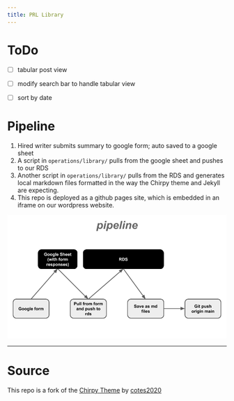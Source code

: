 ```yaml
---
title: PRL Library
---
```


# ToDo

- [ ] tabular post view
- [ ] modify search bar to handle tabular view
- [ ] sort by date



# Pipeline

1. Hired writer submits summary to google form; auto saved to a google sheet
2. A script in `operations/library/` pulls from the google sheet and pushes to our RDS
3. Another script in `operations/library/` pulls from the RDS and generates local markdown files formatted in the way the Chirpy theme and Jekyll are expecting.
4. This repo is deployed as a github pages site, which is embedded in an iframe on our wordpress website.

![visualization of pipeline](pipeline.png)

---

# Source

This repo is a fork of the [Chirpy Theme](https://img.shields.io/gem/v/jekyll-theme-chirpy) by [cotes2020](https://img.shields.io/github/license/cotes2020/chirpy-starter.svg?color=blue)

